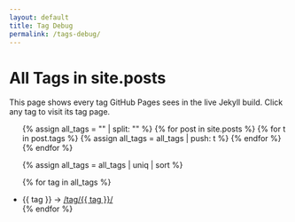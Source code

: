 ```yaml
---
layout: default
title: Tag Debug
permalink: /tags-debug/
---
```


<h1>All Tags in site.posts</h1>
<p>This page shows every tag GitHub Pages sees in the live Jekyll build. Click any tag to visit its tag page.</p>

<ul>
{% assign all_tags = "" | split: "" %}
{% for post in site.posts %}
  {% for t in post.tags %}
    {% assign all_tags = all_tags | push: t %}
  {% endfor %}
{% endfor %}

{% assign all_tags = all_tags | uniq | sort %}

{% for tag in all_tags %}
  <li>
    {{ tag }} → 
    <a href="{{ '/tag/' | append: tag | append: '/' | relative_url }}">
      /tag/{{ tag }}/
    </a>
  </li>
{% endfor %}
</ul>
